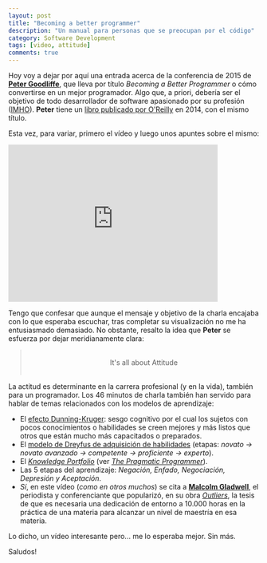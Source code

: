 ```yaml
---
layout: post
title: "Becoming a better programmer"
description: "Un manual para personas que se preocupan por el código"
category: Software Development
tags: [video, attitude]
comments: true
---
```


Hoy voy a dejar por aquí una entrada acerca de la conferencia de 2015 de [**Peter Goodliffe**](http://www.goodliffe.net/), que lleva por título *Becoming a Better Programmer* o cómo convertirse en un mejor programador. Algo que, a priori, debería ser el objetivo de todo desarrollador de software apasionado por su profesión ([IMHO](https://es.wiktionary.org/wiki/IMHO)). **Peter** tiene un [libro publicado por O'Reilly](https://www.amazon.es/Becoming-Better-Programmer-Handbook-People/dp/1491905530/) en 2014, con el mismo título. 

Esta vez, para variar, primero el vídeo y luego unos apuntes sobre el mismo:

<iframe width="420" height="315" src="https://www.youtube.com/embed/85fXs6cQETQ" frameborder="0" allowfullscreen>&nbsp;</iframe>
<p></p>

Tengo que confesar que aunque el mensaje y objetivo de la charla encajaba con lo que esperaba escuchar, tras completar su visualización no me ha entusiasmado demasiado. No obstante, resalto la idea que **Peter** se esfuerza por dejar meridianamente clara: 

<center>
<blockquote>
<br />
It's all about Attitude
<br /><br />
</blockquote>
</center>

La actitud es determinante en la carrera profesional (y en la vida), también para un programador. Los 46 minutos de charla también han servido para hablar de temas relacionados con los modelos de aprendizaje:

* El [efecto Dunning-Kruger](https://es.wikipedia.org/wiki/Efecto_Dunning-Kruger): sesgo cognitivo por el cual los sujetos con pocos conocimientos o habilidades se creen mejores y más listos que otros que están mucho más capacitados o preparados.
* El [modelo de Dreyfus de adquisición de habilidades](https://en.wikipedia.org/wiki/Dreyfus_model_of_skill_acquisition) (etapas: _novato -> novato avanzado -> competente -> proficiente -> experto_).
* El [_Knowledge Portfolio_](http://flylib.com/books/en/1.315.1.18/1/) (ver [_The Pragmatic Programmer_](https://pragprog.com/book/tpp/the-pragmatic-programmer)).
* Las 5 etapas del aprendizaje: _Negación, Enfado, Negociación, Depresión y Aceptación_.
* *Sí*, en este vídeo (*como en otros muchos*) se cita a [**Malcolm Gladwell**](http://gladwell.com/), el periodista y conferenciante que popularizó, en su obra [_Outliers_](https://en.wikipedia.org/wiki/Outliers_(book)), la tesis de que es necesaria una dedicación de entorno a 10.000 horas en la práctica de una materia para alcanzar un nivel de maestría en esa materia.

Lo dicho, un vídeo interesante pero... me lo esperaba mejor. Sin más.

Saludos!